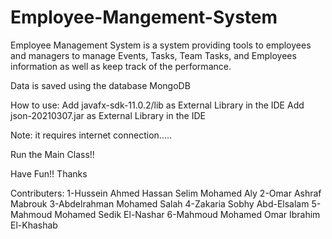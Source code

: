 # Employee-Mangement-System
Employee Management System is a system providing tools to employees and managers to manage Events, Tasks, Team Tasks, and Employees information as well as keep track of the performance.

Data is saved using the database MongoDB

How to use:
  Add javafx-sdk-11.0.2/lib as External Library in the IDE
  Add json-20210307.jar as External Library in the IDE

  Note: it requires internet connection.....

  Run the Main Class!!

  Have Fun!!
  Thanks

  Contributers:
    1-Hussein Ahmed Hassan Selim Mohamed Aly
    2-Omar Ashraf Mabrouk
    3-Abdelrahman Mohamed Salah
    4-Zakaria Sobhy Abd-Elsalam 
    5-Mahmoud Mohamed Sedik El-Nashar 
    6-Mahmoud Mohamed Omar Ibrahim El-Khashab

